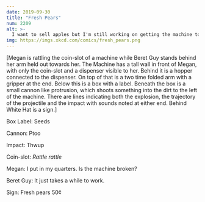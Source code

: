 ```yaml
---
date: 2019-09-30
title: "Fresh Pears"
num: 2209
alt: >-
  I want to sell apples but I'm still working on getting the machine to do the cutting and grafting.
img: https://imgs.xkcd.com/comics/fresh_pears.png
---
```

[Megan is rattling the coin-slot of a machine while Beret Guy stands behind her arm held out towards her. The Machine has a tall wall in front of Megan, with only the coin-slot and a dispenser visible to her. Behind it is a hopper connected to the dispenser. On top of that is a two time folded arm with a gripper at the end. Below this is a box with a label. Beneath the box is a small cannon like protrusion, which shoots something into the dirt to the left of the machine. There are lines indicating both the explosion, the trajectory of the projectile and the impact with sounds noted at either end. Behind White Hat is a sign.]

Box Label: Seeds

Cannon: Ptoo

Impact: Thwup

Coin-slot: *Rattle rattle*

Megan: I put in my quarters. Is the machine broken?

Beret Guy: It just takes a while to work.

Sign: Fresh pears 50¢